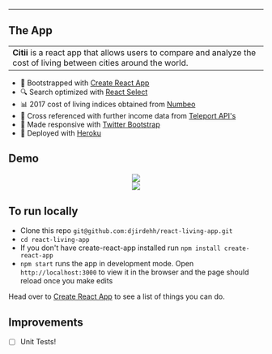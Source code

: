---
## The App
<div align='center'>
  <table>
  <tr>
  <td>
  <strong>Citii</strong> is a react app that allows users to compare and analyze the cost of living between cities around the world.  
  </td>
  </tr>
  </table>
</div>

* 🔩 Bootstrapped with [Create React App](https://github.com/facebookincubator/create-react-app)
* 🔍 Search optimized with [React Select](https://github.com/JedWatson/react-select)
* 📊 2017 cost of living indices obtained from [Numbeo](https://www.numbeo.com/cost-of-living/)
* 🎈 Cross referenced with further income data from [Teleport API's](https://developers.teleport.org/api/)
* 📱 Made responsive with [Twitter Bootstrap](http://getbootstrap.com/)
* 🎉 Deployed with [Heroku](https://blog.heroku.com/deploying-react-with-zero-configuration)


## Demo
<!-- <img src="https://cloud.githubusercontent.com/assets/12476938/22228725/fcdda7d6-e1a0-11e6-8295-55d5d4a57f5e.gif" /> -->
<div align="center">
  <img src="https://cloud.githubusercontent.com/assets/12476938/22361107/9bc99d8e-e424-11e6-8327-0c5d31f5ca15.png"/>
</div>

<div align="center">
  <img src="https://cloud.githubusercontent.com/assets/12476938/22233667/d440002a-e1bf-11e6-903b-21fedb84c1c3.png"/>
</div>

## To run locally
* Clone this repo `git@github.com:djirdehh/react-living-app.git`
* `cd react-living-app`
* If you don't have create-react-app installed run `npm install create-react-app`
* `npm start` runs the app in development mode. Open `http://localhost:3000` to view it in the browser and the page should reload once you make edits

<p>
Head over to <a href="https://github.com/facebookincubator/create-react-app">Create React App</a> to see a list of things you can do.
</p>

## Improvements
- [ ] Unit Tests!
